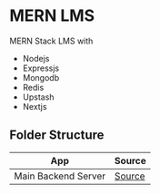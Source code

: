 # MERN LMS

MERN Stack LMS with

- Nodejs
- Expressjs
- Mongodb
- Redis
- Upstash
- Nextjs

## Folder Structure

| App                 | Source             |
| ------------------- | ------------------ |
| Main Backend Server | [Source](./server) |
